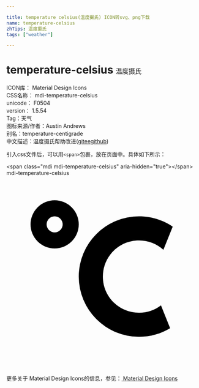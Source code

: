 ```yaml
---

title: temperature celsius(温度摄氏) ICON转svg、png下载
name: temperature-celsius
zhTips: 温度摄氏
tags: ["weather"]

---
```


# temperature-celsius  <small style="font-size: 60%;font-weight: 100">温度摄氏</small>


<div class="detail-page">
<p>
<span>
ICON库：
<span class="badge-secondary badge">Material Design Icons</span> 
</span>
<br/>
<span>
CSS名称：
<span class="badge-secondary badge">mdi-temperature-celsius</span> 
</span>
<br/>
<span>
unicode：
<span class="badge-secondary badge">F0504</span> 
<copy-btn content='F0504' btn-title=""></copy-btn>
<copy-btn :content='String.fromCodePoint(parseInt("F0504", 16))' btn-title="复制U"></copy-btn>
</span>
<br/>
<span>
version：
<span class="badge-secondary badge">1.5.54</span> 
</span><br/><span>Tag：<span class="badge-light badge"><router-link to="/tags/weather.html">天气</router-link></span></span>
<br/>
<span>图标来源/作者：<span class="badge-light badge">Austin Andrews</span></span> 
<br/>
<span>别名：<span class="badge-light badge">temperature-centigrade</span></span><br/><span class="zh-detail">中文描述：<span class="badge-primary badge">温度摄氏</span><span class="help-link"><span>帮助改进</span>(<a href="https://gitee.com/liuwave/icon-helper/edit/master/json/material/temperature-celsius.json" target="_blank" rel="noopener noreferrer">gitee</a><a href="https://github.com/liuwave/icon-helper/edit/master/json/material/temperature-celsius.json" target="_blank" rel="noopener noreferrer">github</a></span>)</span><br/>
</p>
</div>
<div class="alert alert-dark">
  <i class="mdi mdi-temperature-celsius mdi-48px"></i>
  <i class="mdi mdi-temperature-celsius mdi-36px"></i>
  <i class="mdi mdi-temperature-celsius mdi-24px"></i>
  <i class="mdi mdi-temperature-celsius mdi-18px"></i>
</div>
<div>
  <p>引入css文件后，可以用<code>&lt;span&gt;</code>包裹，放在页面中。具体如下所示：    
  </p>
  <div class="alert alert-primary" style="font-size: 14px">
    &lt;span class="mdi mdi-temperature-celsius" aria-hidden="true"&gt;&lt;/span&gt;
    <copy-btn content='<span class="mdi mdi-temperature-celsius" aria-hidden="true"></span>'></copy-btn>
  </div>
  <div class="alert alert-secondary">
    <i class="mdi mdi-temperature-celsius"
    style="font-size: 24px"
    aria-hidden="true"></i> mdi-temperature-celsius
    <copy-btn content="mdi-temperature-celsius" btn-title="复制图标名称"></copy-btn>
  </div>
</div>
<div id="svg" class="svg-wrap">
<svg xmlns="http://www.w3.org/2000/svg" viewBox="0 0 24 24"><path d="M16.5,5C18.05,5 19.5,5.47 20.69,6.28L19.53,9.17C18.73,8.44 17.67,8 16.5,8C14,8 12,10 12,12.5C12,15 14,17 16.5,17C17.53,17 18.47,16.66 19.23,16.08L20.37,18.93C19.24,19.61 17.92,20 16.5,20A7.5,7.5 0 0,1 9,12.5A7.5,7.5 0 0,1 16.5,5M6,3A3,3 0 0,1 9,6A3,3 0 0,1 6,9A3,3 0 0,1 3,6A3,3 0 0,1 6,3M6,5A1,1 0 0,0 5,6A1,1 0 0,0 6,7A1,1 0 0,0 7,6A1,1 0 0,0 6,5Z" /></svg>
</div>
<detail full-name='mdi-temperature-celsius'></detail>
    
<div><p>更多关于 Material Design Icons的信息，参见：<a target="_blank" href="https://iconhelper.cn/material.html"> Material Design Icons</a>
</p></div>
